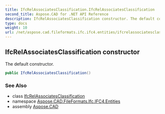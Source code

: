 ```yaml
---
title: IfcRelAssociatesClassification.IfcRelAssociatesClassification
second_title: Aspose.CAD for .NET API Reference
description: IfcRelAssociatesClassification constructor. The default constructor
type: docs
weight: 10
url: /net/aspose.cad.fileformats.ifc.ifc4.entities/ifcrelassociatesclassification/ifcrelassociatesclassification/
---
```

## IfcRelAssociatesClassification constructor

The default constructor.

```csharp
public IfcRelAssociatesClassification()
```

### See Also

* class [IfcRelAssociatesClassification](../)
* namespace [Aspose.CAD.FileFormats.Ifc.IFC4.Entities](../../ifcrelassociatesclassification/)
* assembly [Aspose.CAD](../../../)


